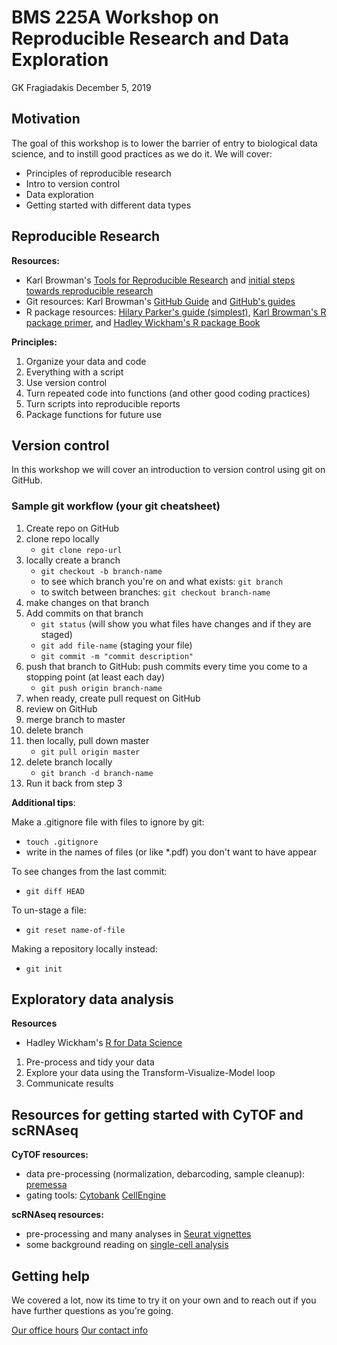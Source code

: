 # BMS 225A Workshop on Reproducible Research and Data Exploration

GK Fragiadakis
December 5, 2019

##  Motivation

The goal of this workshop is to lower the barrier of entry to biological data science, and to instill good practices as we do it. 
We will cover: 

- Principles of reproducible research
- Intro to version control
- Data exploration
- Getting started with different data types

## Reproducible Research

**Resources:**

- Karl Browman's [Tools for Reproducible Research](http://kbroman.org/Tools4RR/) and [initial steps towards reproducible research](https://kbroman.org/steps2rr/)
- Git resources: Karl Browman's [GitHub Guide](https://kbroman.org/github_tutorial/) and [GitHub's guides](https://guides.github.com/)
- R package resources: [Hilary Parker's guide (simplest)](https://hilaryparker.com/2014/04/29/writing-an-r-package-from-scratch/), [Karl Browman's R package primer](https://kbroman.org/pkg_primer/), and [Hadley Wickham's R package Book](http://r-pkgs.had.co.nz/)

**Principles:**

1. Organize your data and code
2. Everything with a script
3. Use version control
4. Turn repeated code into functions (and other good coding practices)
5. Turn scripts into reproducible reports
6. Package functions for future use

## Version control

In this workshop we will cover an introduction to version control using git on GitHub. 

### Sample git workflow (your git cheatsheet)

1. Create repo on GitHub
2. clone repo locally
    - `git clone repo-url`
3. locally create a branch
    - `git checkout -b branch-name`
    - to see which branch you're on and what exists: `git branch`
    - to switch between branches: `git checkout branch-name`
4. make changes on that branch
5. Add commits on that branch
    - `git status` (will show you what files have changes and if they are staged)
    - `git add file-name` (staging your file)
    - `git commit -m "commit description"`
6. push that branch to GitHub: push commits every time you come to a stopping point (at least each day)
    - `git push origin branch-name`
7. when ready, create pull request on GitHub
8. review on GitHub
9. merge branch to master
10. delete branch
11. then locally, pull down master
    - `git pull origin master`
12. delete branch locally
    - `git branch -d branch-name`
13. Run it back from step 3

**Additional tips**: 

Make a .gitignore file with files to ignore by git:
- `touch .gitignore`
- write in the names of files (or like *.pdf) you don't want to have appear

To see changes from the last commit:
- `git diff HEAD`

To un-stage a file:
- `git reset name-of-file`

Making a repository locally instead:
- `git init`

## Exploratory data analysis

**Resources**

- Hadley Wickham's [R for Data Science](https://r4ds.had.co.nz/)

1. Pre-process and tidy your data
2. Explore your data using the Transform-Visualize-Model loop
3. Communicate results

## Resources for getting started with CyTOF and scRNAseq

**CyTOF resources:**

- data pre-processing (normalization, debarcoding, sample cleanup): [premessa](https://github.com/ParkerICI/premessa)
- gating tools: [Cytobank](cytobank.org) [CellEngine](https://www.primitybio.com/cellengine.html)

**scRNAseq resources:**

- pre-processing and many analyses in [Seurat vignettes](https://satijalab.org/seurat/vignettes.html)
- some background reading on [single-cell analysis](https://osca.bioconductor.org/)

## Getting help 

We covered a lot, now its time to try it on your own and to reach out if you have further questions as you're going. 

[Our office hours](https://dscolab.ucsf.edu/training)
[Our contact info](https://dscolab.ucsf.edu/contact-us)





